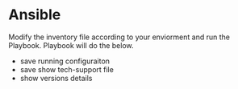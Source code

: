 # Ansible
Modify the inventory file according to your enviorment and run the Playbook. 
Playbook will do the below.
- save running configuraiton 
- save show tech-support file
- show versions details
